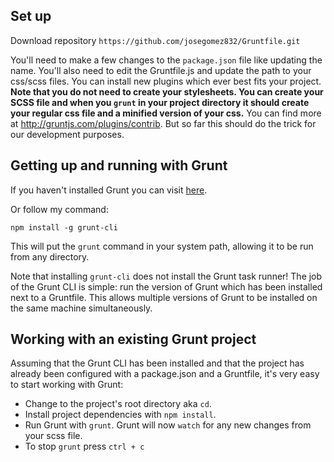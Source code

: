 ## Set up

Download repository `https://github.com/josegomez832/Gruntfile.git`

You'll need to make a few changes to the `package.json` file like updating the name. You'll also need to edit the Gruntfile.js and update the path to your css/scss files. You can install new plugins which ever best fits your project. **Note that you do not need to create your stylesheets. You can create your SCSS file and when you `grunt` in your project directory it should create your regular css file and a minified version of your css.** You can find more at <a href="http://gruntjs.com/plugins/contrib">http://gruntjs.com/plugins/contrib</a>. But so far this should do the trick for our development purposes.

## Getting up and running with Grunt

If you haven't installed Grunt you can visit <a href="http://gruntjs.com/getting-started">here</a>.

Or follow my command:

`npm install -g grunt-cli`

This will put the `grunt` command in your system path, allowing it to be run from any directory.

Note that installing `grunt-cli` does not install the Grunt task runner! The job of the Grunt CLI is simple: run the version of Grunt which has been installed next to a Gruntfile. This allows multiple versions of Grunt to be installed on the same machine simultaneously.

## Working with an existing Grunt project

Assuming that the Grunt CLI has been installed and that the project has already been configured with a package.json and a Gruntfile, it's very easy to start working with Grunt:

- Change to the project's root directory aka `cd`. 
- Install project dependencies with `npm install`.
- Run Grunt with `grunt`. Grunt will now `watch` for any new changes from your scss file.
- To stop `grunt` press `ctrl + c`